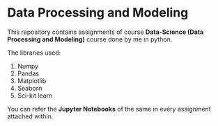 # Data Processing and Modeling
This repository contains assignments of course <strong>Data-Science (Data Processing and Modeling)</strong> course done by me in python.<br>

The libraries used:
<ol>
  <li>Numpy</li>
  <li>Pandas</li>
  <li>Matplotlib</li>
  <li>Seaborn</li>
  <li>Sci-kit learn</li>
</ol>

You can refer the <strong>Jupyter Notebooks</strong> of the same in every assignment attached within.
